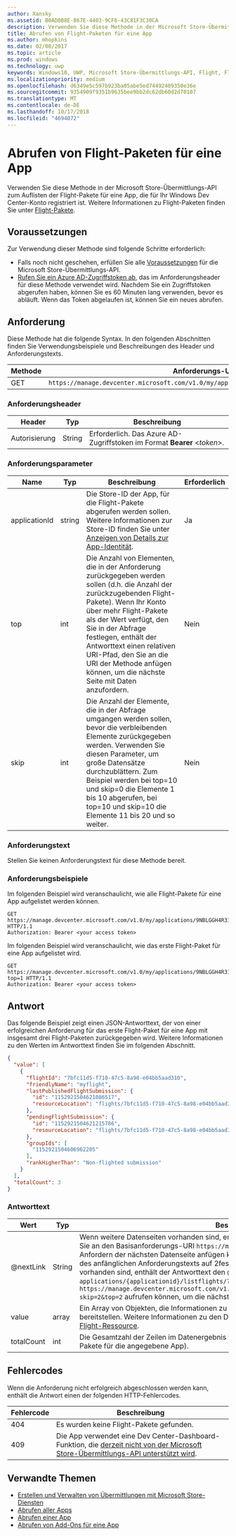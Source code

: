 ```yaml
---
author: Xansky
ms.assetid: B0AD0B8E-867E-4403-9CF6-43C81F3C30CA
description: Verwenden Sie diese Methode in der Microsoft Store-Übermittlungs-API, um Informationen zu einem Flight-Paket für eine App abzurufen, die für Ihr Windows Dev Center-Konto registriert ist.
title: Abrufen von Flight-Paketen für eine App
ms.author: mhopkins
ms.date: 02/08/2017
ms.topic: article
ms.prod: windows
ms.technology: uwp
keywords: Windows10, UWP, Microsoft Store-Übermittlungs-API, Flight, Flight-Pakete
ms.localizationpriority: medium
ms.openlocfilehash: d6349e5c597b923ba05abe5ed74492409350e36e
ms.sourcegitcommit: 9354909f9351b9635bee9bb2dc62db60d2d70107
ms.translationtype: MT
ms.contentlocale: de-DE
ms.lasthandoff: 10/17/2018
ms.locfileid: "4694072"
---
```

# <a name="get-package-flights-for-an-app"></a>Abrufen von Flight-Paketen für eine App

Verwenden Sie diese Methode in der Microsoft Store-Übermittlungs-API zum Auflisten der Flight-Pakete für eine App, die für Ihr Windows Dev Center-Konto registriert ist. Weitere Informationen zu Flight-Paketen finden Sie unter [Flight-Pakete](https://msdn.microsoft.com/windows/uwp/publish/package-flights).

## <a name="prerequisites"></a>Voraussetzungen

Zur Verwendung dieser Methode sind folgende Schritte erforderlich:

* Falls noch nicht geschehen, erfüllen Sie alle [Voraussetzungen](create-and-manage-submissions-using-windows-store-services.md#prerequisites) für die Microsoft Store-Übermittlungs-API.
* [Rufen Sie ein Azure AD-Zugriffstoken ab](create-and-manage-submissions-using-windows-store-services.md#obtain-an-azure-ad-access-token), das im Anforderungsheader für diese Methode verwendet wird. Nachdem Sie ein Zugriffstoken abgerufen haben, können Sie es 60 Minuten lang verwenden, bevor es abläuft. Wenn das Token abgelaufen ist, können Sie ein neues abrufen.

## <a name="request"></a>Anforderung

Diese Methode hat die folgende Syntax. In den folgenden Abschnitten finden Sie Verwendungsbeispiele und Beschreibungen des Header und Anforderungstexts.

| Methode | Anforderungs-URI                                                      |
|--------|------------------------------------------------------------------|
| GET    | ```https://manage.devcenter.microsoft.com/v1.0/my/applications/{applicationId}/listflights``` |


### <a name="request-header"></a>Anforderungsheader

| Header        | Typ   | Beschreibung                                                                 |
|---------------|--------|-----------------------------------------------------------------------------|
| Autorisierung | String | Erforderlich. Das Azure AD-Zugriffstoken im Format **Bearer** &lt;*token*&gt;. |


### <a name="request-parameters"></a>Anforderungsparameter

|  Name  |  Typ  |  Beschreibung  |  Erforderlich  |
|------|------|------|------|
|  applicationId  |  string  |  Die Store-ID der App, für die Flight-Pakete abgerufen werden sollen. Weitere Informationen zur Store-ID finden Sie unter [Anzeigen von Details zur App-Identität](https://msdn.microsoft.com/windows/uwp/publish/view-app-identity-details).  |  Ja  |
|  top  |  int  |  Die Anzahl von Elementen, die in der Anforderung zurückgegeben werden sollen (d.h. die Anzahl der zurückzugebenden Flight-Pakete). Wenn Ihr Konto über mehr Flight-Pakete als der Wert verfügt, den Sie in der Abfrage festlegen, enthält der Antworttext einen relativen URI-Pfad, den Sie an die URI der Methode anfügen können, um die nächste Seite mit Daten anzufordern.  |  Nein  |
|  skip  |  int  |  Die Anzahl der Elemente, die in der Abfrage umgangen werden sollen, bevor die verbleibenden Elemente zurückgegeben werden. Verwenden Sie diesen Parameter, um große Datensätze durchzublättern. Zum Beispiel werden bei top=10 und skip=0 die Elemente 1 bis 10 abgerufen, bei top=10 und skip=10 die Elemente 11 bis 20 und so weiter.  |  Nein  |


### <a name="request-body"></a>Anforderungstext

Stellen Sie keinen Anforderungstext für diese Methode bereit.

### <a name="request-examples"></a>Anforderungsbeispiele

Im folgenden Beispiel wird veranschaulicht, wie alle Flight-Pakete für eine App aufgelistet werden können.

```
GET https://manage.devcenter.microsoft.com/v1.0/my/applications/9NBLGGH4R315/listflights HTTP/1.1
Authorization: Bearer <your access token>
```

Im folgenden Beispiel wird veranschaulicht, wie das erste Flight-Paket für eine App aufgelistet wird.

```
GET https://manage.devcenter.microsoft.com/v1.0/my/applications/9NBLGGH4R315/listflights?top=1 HTTP/1.1
Authorization: Bearer <your access token>
```

## <a name="response"></a>Antwort

Das folgende Beispiel zeigt einen JSON-Antworttext, der von einer erfolgreichen Anforderung für das erste Flight-Paket für eine App mit insgesamt drei Flight-Paketen zurückgegeben wird. Weitere Informationen zu den Werten im Antworttext finden Sie im folgenden Abschnitt.

```json
{
  "value": [
    {
      "flightId": "7bfc11d5-f710-47c5-8a98-e04bb5aad310",
      "friendlyName": "myflight",
      "lastPublishedFlightSubmission": {
        "id": "1152921504621086517",
        "resourceLocation": "flights/7bfc11d5-f710-47c5-8a98-e04bb5aad310/submissions/1152921504621086517"
      },
      "pendingFlightSubmission": {
        "id": "1152921504621215786",
        "resourceLocation": "flights/7bfc11d5-f710-47c5-8a98-e04bb5aad310/submissions/1152921504621215786"
      },
      "groupIds": [
        "1152921504606962205"
      ],
      "rankHigherThan": "Non-flighted submission"
    }
  ],
  "totalCount": 3
}
```

### <a name="response-body"></a>Antworttext

| Wert      | Typ   | Beschreibung       |
|------------|--------|---------------------|
| @nextLink  | String | Wenn weitere Datenseiten vorhanden sind, enthält diese Zeichenfolge einen relativen Pfad, den Sie an den Basisanforderungs-URI ```https://manage.devcenter.microsoft.com/v1.0/my/``` zum Anfordern der nächsten Datenseite anfügen können. Wenn beispielsweise der Parameter *top* des anfänglichen Anforderungstexts auf 2festgelegt ist, für die App jedoch 4Flight-Pakete vorhanden sind, enthält der Antworttext den @nextLink-Wert ```applications/{applicationid}/listflights/?skip=2&top=2```, der angibt, dass Sie ```https://manage.devcenter.microsoft.com/v1.0/my/applications/{applicationid}/listflights/?skip=2&top=2``` aufrufen können, um die nächsten 2Flight-Pakete anzufordern. |
| value      | array  | Ein Array von Objekten, die Informationen zu Flight-Paketen für die angegebene App bereitstellen. Weitere Informationen zu den Daten in den einzelnen Objekten finden Sie unter [Flight-Ressource](get-app-data.md#flight-object).               |
| totalCount | int    | Die Gesamtzahl der Zeilen im Datenergebnis für die Abfrage (d.h. die Gesamtanzahl der Flight-Pakete für die angegebene App).   |


## <a name="error-codes"></a>Fehlercodes

Wenn die Anforderung nicht erfolgreich abgeschlossen werden kann, enthält die Antwort einen der folgenden HTTP-Fehlercodes.

| Fehlercode |  Beschreibung   |
|--------|------------------|
| 404  | Es wurden keine Flight-Pakete gefunden. |
| 409  | Die App verwendet eine Dev Center-Dashboard-Funktion, die [derzeit nicht von der Microsoft Store-Übermittlungs-API unterstützt wird](create-and-manage-submissions-using-windows-store-services.md#not_supported).  |


## <a name="related-topics"></a>Verwandte Themen

* [Erstellen und Verwalten von Übermittlungen mit Microsoft Store-Diensten](create-and-manage-submissions-using-windows-store-services.md)
* [Abrufen aller Apps](get-all-apps.md)
* [Abrufen einer App](get-an-app.md)
* [Abrufen von Add-Ons für eine App](get-add-ons-for-an-app.md)
